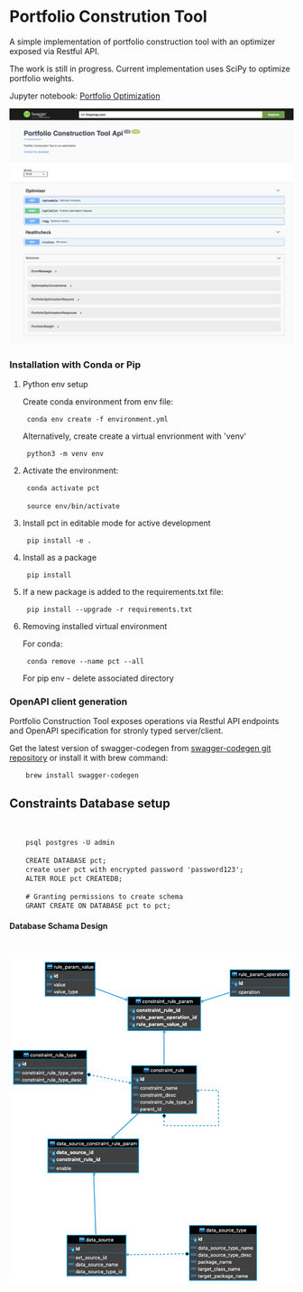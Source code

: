 # Portfolio Constrution Tool

A simple implementation of portfolio construction tool with an optimizer exposed via Restful API.

The work is still in progress. Current implementation uses SciPy to optimize portfolio weights.

Jupyter notebook: [Portfolio Optimization](https://nbviewer.jupyter.org/github/yev-dev/portfolio-construction-tool/blob/main/notebooks/portfolio_optimization.ipynb)

![Portfolio Construction API](https://github.com/yev-dev/portfolio-construction-tool/blob/main/doc/portfolio-construction-api-swagger.png?raw=true)

### Installation with Conda or Pip

1. Python env setup

   Create conda environment from env file:

        conda env create -f environment.yml

    Alternatively, create create a virtual envrionment with 'venv'

        python3 -m venv env
        

2. Activate the environment:

        conda activate pct

        source env/bin/activate


3. Install pct in editable mode for active development

        pip install -e .

4. Install as a package

        pip install

5. If a new package is added to the requirements.txt file:
   

        pip install --upgrade -r requirements.txt

6. Removing installed virtual environment

    For conda:

        conda remove --name pct --all

    For pip env - delete associated directory

### OpenAPI client generation 

Portfolio Construction Tool exposes operations via Restful API endpoints and OpenAPI specification for stronly typed server/client.

Get the latest version of swagger-codegen from [swagger-codegen git repository](https://github.com/swagger-api/swagger-codegen) or install it with brew command:

        brew install swagger-codegen



## Constraints Database setup
</br>


        psql postgres -U admin
        
        CREATE DATABASE pct;
        create user pct with encrypted password 'password123';
        ALTER ROLE pct CREATEDB;

        # Granting permissions to create schema
        GRANT CREATE ON DATABASE pct to pct;

#### Database Schama Design
</br>

![Portfolio Construction API](https://github.com/yev-dev/portfolio-construction-tool/blob/main/doc/constraints-db-schema.png?raw=true)